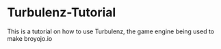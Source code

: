 # Turbulenz-Tutorial
This is a tutorial on how to use Turbulenz, the game engine being used to make broyojo.io
